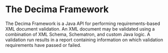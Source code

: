 # The Decima Framework

The Decima Framework is a Java API for performing requirements-based XML document validation. An XML document may be validated using a combination of XML Schema, Schematron, and custom Java logic. A validation run results in a report containing information on which validation requirements have passed or failed.

